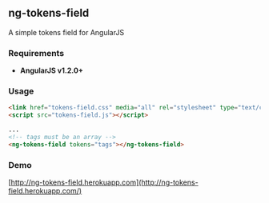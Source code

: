 ## ng-tokens-field
A simple tokens field for AngularJS

### Requirements
* **AngularJS v1.2.0+**

### Usage
```html
<link href="tokens-field.css" media="all" rel="stylesheet" type="text/css">
<script src="tokens-field.js"></script>

...
<!-- tags must be an array -->
<ng-tokens-field tokens="tags"></ng-tokens-field>
```

### Demo
[http://ng-tokens-field.herokuapp.com](http://ng-tokens-field.herokuapp.com/)
